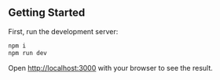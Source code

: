 ## Getting Started

First, run the development server:

```bash
npm i
npm run dev
```

Open [http://localhost:3000](http://localhost:3000) with your browser to see the result.





